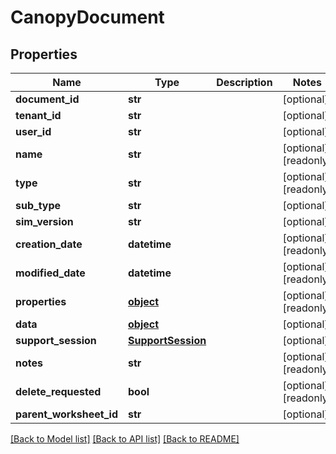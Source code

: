 # CanopyDocument

## Properties
Name | Type | Description | Notes
------------ | ------------- | ------------- | -------------
**document_id** | **str** |  | [optional] 
**tenant_id** | **str** |  | [optional] 
**user_id** | **str** |  | [optional] 
**name** | **str** |  | [optional] [readonly] 
**type** | **str** |  | [optional] [readonly] 
**sub_type** | **str** |  | [optional] 
**sim_version** | **str** |  | [optional] 
**creation_date** | **datetime** |  | [optional] [readonly] 
**modified_date** | **datetime** |  | [optional] [readonly] 
**properties** | [**object**](.md) |  | [optional] [readonly] 
**data** | [**object**](.md) |  | [optional] 
**support_session** | [**SupportSession**](SupportSession.md) |  | [optional] 
**notes** | **str** |  | [optional] [readonly] 
**delete_requested** | **bool** |  | [optional] [readonly] 
**parent_worksheet_id** | **str** |  | [optional] 

[[Back to Model list]](../README.md#documentation-for-models) [[Back to API list]](../README.md#documentation-for-api-endpoints) [[Back to README]](../README.md)


